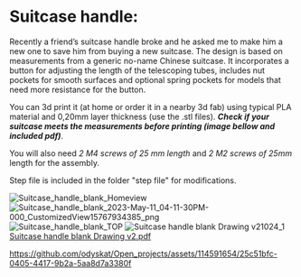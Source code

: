 
# Suitcase handle:
Recently a friend’s suitcase handle broke and he asked me to make him a new one to save him from buying a new suitcase. 
The design is based on measurements from a generic no-name Chinese suitcase.
It incorporates a button for adjusting the length of the telescoping tubes, includes nut pockets for smooth surfaces and optional spring pockets for models that need more resistance for the button.

You can 3d print it (at home or order it in a nearby 3d fab) using typical PLA material and 0,20mm layer thickness (use the .stl files).
***Check if your suitcase meets the measurements before printing (image bellow and included pdf)***.

You will also need *2 M4 screws of 25 mm length* and *2 M2 screws of 25mm* length for the assembly.

Step file is included in the folder "step file" for modifications.

![Suitcase_handle_blank_Homeview](https://github.com/odyskat/Open_projects/assets/114591654/354069ac-6675-4d74-bd92-3df26dae0044)
![Suitcase_handle_blank_2023-May-11_04-11-30PM-000_CustomizedView15767934385_png](https://github.com/odyskat/Open_projects/assets/114591654/5fa698a0-16af-448e-90d9-1b30737cdb42) 
![Suitcase_handle_blank_TOP](https://github.com/odyskat/Open_projects/assets/114591654/6b56545f-ddf5-4ac7-8f58-85c809fea4a4)
![Suitcase handle blank Drawing v21024_1](https://github.com/odyskat/Open_projects/assets/114591654/f5c56855-cd79-48f2-b9e1-44bf6c575629)
[Suitcase handle blank Drawing v2.pdf](https://github.com/odyskat/Open_projects/files/11457029/Suitcase.handle.blank.Drawing.v2.pdf)



https://github.com/odyskat/Open_projects/assets/114591654/25c51bfc-0405-4417-9b2a-5aa8d7a3380f

